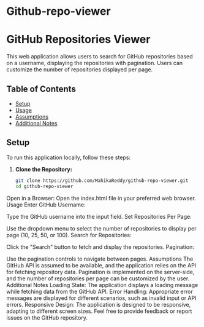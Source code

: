 # Github-repo-viewer

# GitHub Repositories Viewer

This web application allows users to search for GitHub repositories based on a username, displaying the repositories with pagination. Users can customize the number of repositories displayed per page.

## Table of Contents

- [Setup](#setup)
- [Usage](#usage)
- [Assumptions](#assumptions)
- [Additional Notes](#additional-notes)

## Setup

To run this application locally, follow these steps:

1. **Clone the Repository:**
   ```bash
   git clone https://github.com/MahikaReddy/github-repo-viewer.git
   cd github-repo-viewer


Open in a Browser:
Open the index.html file in your preferred web browser.
Usage
Enter GitHub Username:

Type the GitHub username into the input field.
Set Repositories Per Page:

Use the dropdown menu to select the number of repositories to display per page (10, 25, 50, or 100).
Search for Repositories:

Click the "Search" button to fetch and display the repositories.
Pagination:

Use the pagination controls to navigate between pages.
Assumptions
The GitHub API is assumed to be available, and the application relies on the API for fetching repository data.
Pagination is implemented on the server-side, and the number of repositories per page can be customized by the user.
Additional Notes
Loading State: The application displays a loading message while fetching data from the GitHub API.
Error Handling: Appropriate error messages are displayed for different scenarios, such as invalid input or API errors.
Responsive Design: The application is designed to be responsive, adapting to different screen sizes.
Feel free to provide feedback or report issues on the GitHub repository.
